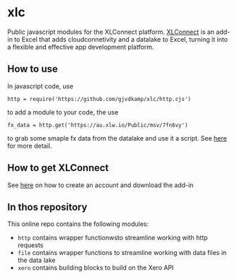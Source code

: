 # xlc
Public javascript modules for the XLConnect platform. 
[XLConnect](https://www.xlconnect.net) is an add-in to Excel that adds cloudconnetivity and a datalake to Excel, turning it into a flexible and effective app development platform. 

## How to use 
In javascript code, use 

`http = require('https://github.com/gjvdkamp/xlc/http.cjs')`

to add a module to your code, the use 

`fx_data = http.get('https://au.xlw.io/Public/msv/7fn6vy')`

to grab some smaple fx data from the datalake and use it a script. See [here](http://docs.xlconnect.net/javascript/) for more detail.

## How to get XLConnect 
See [here](http://docs.xlconnect.net/) on how to create an account and download the add-in 

## In thos repository
This online repo contains the following modules:
* `http` contains wrapper functionwsto streamline working with http requests 
* `file` contains wrapper functions to streamline working with data files in the data lake 
* `xero` contains building blocks to build on the Xero API 


